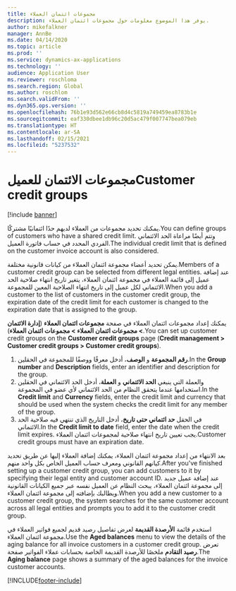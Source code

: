 ```yaml
---
title: مجموعات ائتمان العملاء
description: يوفر هذا الموضوع معلومات حول مجموعات ائتمان العملاء.
author: mikefalkner
manager: AnnBe
ms.date: 04/14/2020
ms.topic: article
ms.prod: ''
ms.service: dynamics-ax-applications
ms.technology: ''
audience: Application User
ms.reviewer: roschloma
ms.search.region: Global
ms.author: roschlom
ms.search.validFrom: ''
ms.dyn365.ops.version: ''
ms.openlocfilehash: 76b1e93d562e66cb8d4c5819a749459ea8783b1e
ms.sourcegitcommit: eaf330dbee1db96c20d5ac479f007747bea079eb
ms.translationtype: HT
ms.contentlocale: ar-SA
ms.lasthandoff: 02/15/2021
ms.locfileid: "5237532"
---
```

# <a name="customer-credit-groups"></a><span data-ttu-id="9d5f9-103">مجموعات الائتمان للعميل</span><span class="sxs-lookup"><span data-stu-id="9d5f9-103">Customer credit groups</span></span>

[!include [banner](../includes/banner.md)]

<span data-ttu-id="9d5f9-104">يمكنك تحديد مجموعات من العملاء لديهم حدًا ائتمانيًا مشتركًا.</span><span class="sxs-lookup"><span data-stu-id="9d5f9-104">You can define groups of customers who have a shared credit limit.</span></span> <span data-ttu-id="9d5f9-105">وتتم أيضًا مراعاة الحد الائتماني الفردي المحدد في حساب فاتورة العميل.</span><span class="sxs-lookup"><span data-stu-id="9d5f9-105">The individual credit limit that is defined on the customer invoice account is also considered.</span></span>

<span data-ttu-id="9d5f9-106">يمكن تحديد أعضاء مجموعة ائتمان العملاء من كيانات قانونية مختلفة.</span><span class="sxs-lookup"><span data-stu-id="9d5f9-106">Members of a customer credit group can be selected from different legal entities.</span></span> <span data-ttu-id="9d5f9-107">عند إضافة عميل إلى قائمة العملاء في مجموعة ائتمان العملاء، يتغير تاريخ انتهاء صلاحية الحد الائتماني لكل عميل إلى تاريخ انتهاء الصلاحية المعين للمجموعة.</span><span class="sxs-lookup"><span data-stu-id="9d5f9-107">When you add a customer to the list of customers in the customer credit group, the expiration date of the credit limit for each customer is changed to the expiration date that is assigned to the group.</span></span>

<span data-ttu-id="9d5f9-108">يمكنك إعداد مجموعات ائتمان العملاء في صفحة **مجموعات ائتمان العملاء** (**إدارة الائتمان \> مجموعات ائتمان العملاء \> مجموعات ائتمان العملاء**).</span><span class="sxs-lookup"><span data-stu-id="9d5f9-108">You can set up customer credit groups on the **Customer credit groups** page (**Credit management \> Customer credit groups \> Customer credit groups**).</span></span>

1. <span data-ttu-id="9d5f9-109">في الحقلين‏‎ **رقم المجموعة** و **الوصف**، أدخل معرفًا ووصفًا للمجموعة.</span><span class="sxs-lookup"><span data-stu-id="9d5f9-109">In the **Group number** and **Description** fields, enter an identifier and description for the group.</span></span>
2. <span data-ttu-id="9d5f9-110">في الحقلين‏‎ **الحد الائتماني** و **العملة**، أدخل الحد الائتماني‏‎ والعملة التي ينبغي استخدامها عندما يتحقق النظام من الحد الائتماني لأي عضو في المجموعة.</span><span class="sxs-lookup"><span data-stu-id="9d5f9-110">In the **Credit limit** and **Currency** fields, enter the credit limit and currency that should be used when the system checks the credit limit for any member of the group.</span></span>
3. <span data-ttu-id="9d5f9-111">في الحقل **حد ائتماني حتى تاريخ**، أدخل التاريخ الذي تنتهي فيه صلاحية الحد الائتماني.</span><span class="sxs-lookup"><span data-stu-id="9d5f9-111">In the **Credit limit to date** field, enter the date when the credit limit expires.</span></span> <span data-ttu-id="9d5f9-112">يجب تعيين تاريخ انتهاء صلاحية لمجموعات ائتمان العملاء.</span><span class="sxs-lookup"><span data-stu-id="9d5f9-112">Customer credit groups must have an expiration date.</span></span>

<span data-ttu-id="9d5f9-113">بعد الانتهاء من إعداد مجموعة ائتمان العملاء، يمكنك إضافة العملاء إليها عن طريق تحديد كيانهم القانوني ومعرف حساب العميل الخاص بكل واحد منهم.</span><span class="sxs-lookup"><span data-stu-id="9d5f9-113">After you've finished setting up a customer credit group, you can add customers to it by specifying their legal entity and customer account ID.</span></span> <span data-ttu-id="9d5f9-114">عند إضافة عميل جديد إلى مجموعة ائتمان العملاء، يبحث النظام عن العميل نفسه عبر جميع الكيانات القانونية ويطالبك بإضافته إلى مجموعة ائتمان العملاء.</span><span class="sxs-lookup"><span data-stu-id="9d5f9-114">When you add a new customer to a customer credit group, the system searches for the same customer account across all legal entities and prompts you to add it to the customer credit group.</span></span>

<span data-ttu-id="9d5f9-115">استخدم قائمة **الأرصدة القديمة‬** لعرض تفاصيل رصيد قديم لجميع فواتير العملاء في مجموعة ائتمان العملاء.</span><span class="sxs-lookup"><span data-stu-id="9d5f9-115">Use the **Aged balances** menu to view the details of the aging balance for all invoice customers in a customer credit group.</span></span> <span data-ttu-id="9d5f9-116">تعرض صفحة‏‎ **رصيد التقادم** ملخصًا للأرصدة القديمة الخاصة بحسابات عملاء الفواتير.</span><span class="sxs-lookup"><span data-stu-id="9d5f9-116">The **Aging balance** page shows a summary of the aged balances for the invoice customer accounts.</span></span>


[!INCLUDE[footer-include](../../includes/footer-banner.md)]